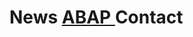 
<html lang="es">
    <link rel="stylesheet" type="text/css" href="style.css">

<h1>
    <span style="--start-color:#007CF0; --end-color:#00DFD8; --content: 'News';">
      News
    </span>
	<A HREF="ABAP.html">
    <span style="--start-color:#7928CA; --end-color:#FF0080; --content: 'ABAP'; --animation:a2;">
     ABAP 
    </span>
		</A> 
    <span style="--start-color:#FF4D4D; animation-name:a3; --end-color:#F9CB28; --content: 'Contact'; --animation: a3">
      Contact
    </span>
  </h1>

</html>
